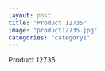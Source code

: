 ```yaml
---
layout: post
title: "Product 12735"
image: "product12735.jpg"
categories: "category1"
---
```

Product 12735

